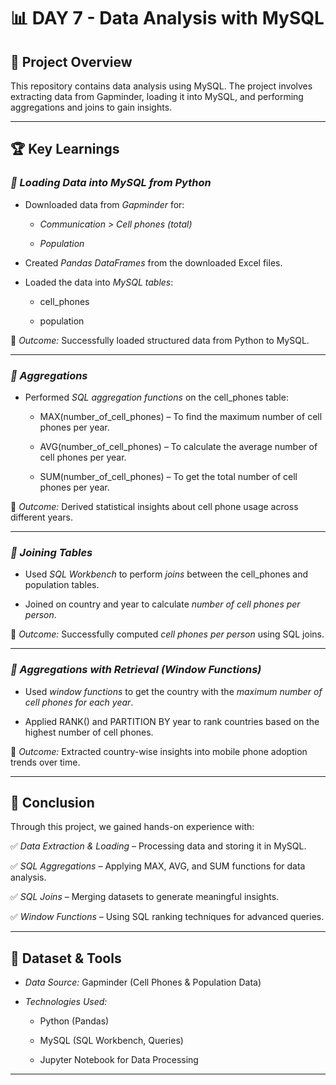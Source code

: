 # 📊 DAY 7 - Data Analysis with MySQL 

## 📌 Project Overview
This repository contains  data analysis using  MySQL. 
The project involves extracting data from Gapminder, loading it into MySQL, and performing aggregations and joins to gain insights.

---

## 🏆 Key Learnings

### *⿡ Loading Data into MySQL from Python*

- Downloaded data from *Gapminder*  for:
  
  - *Communication > Cell phones (total)*
  
  - *Population*
    
- Created *Pandas DataFrames* from the downloaded Excel files.
  
- Loaded the data into *MySQL tables*:
  
  - cell_phones
    
  - population

📌 *Outcome:* Successfully loaded structured data from Python to MySQL.

---

### *⿢ Aggregations*

- Performed *SQL aggregation functions* on the cell_phones table:
  
  - MAX(number_of_cell_phones) – To find the maximum number of cell phones per year.
    
  - AVG(number_of_cell_phones) – To calculate the average number of cell phones per year.
    
  - SUM(number_of_cell_phones) – To get the total number of cell phones per year.

📌 *Outcome:* Derived statistical insights about cell phone usage across different years.

---

### *⿣ Joining Tables*

- Used *SQL Workbench* to perform *joins* between the cell_phones and population tables.
  
- Joined on country and year to calculate *number of cell phones per person*.

📌 *Outcome:* Successfully computed *cell phones per person* using SQL joins.

---

### *⿤ Aggregations with Retrieval (Window Functions)*

- Used *window functions* to get the country with the *maximum number of cell phones for each year*.
  
- Applied RANK() and PARTITION BY year to rank countries based on the highest number of cell phones.

📌 *Outcome:* Extracted country-wise insights into mobile phone adoption trends over time.

---

## 🚀 Conclusion

Through this project, we gained hands-on experience with:

✅ *Data Extraction & Loading* – Processing data and storing it in MySQL.  

✅ *SQL Aggregations* – Applying MAX, AVG, and SUM functions for data analysis.

✅ *SQL Joins* – Merging datasets to generate meaningful insights.  

✅ *Window Functions* – Using SQL ranking techniques for advanced queries.  

---

## 📂 Dataset & Tools

- *Data Source:* Gapminder (Cell Phones & Population Data)
  
- *Technologies Used:*
  
  - Python (Pandas)
    
  - MySQL (SQL Workbench, Queries)
    
  - Jupyter Notebook for Data Processing

---
